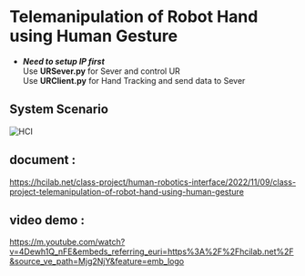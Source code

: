 # Telemanipulation of Robot Hand using Human Gesture
- ***Need to setup IP first*** <br>
Use **URSever.py** for Sever and control UR <br>
Use **URClient.py** for Hand Tracking and send data to Sever


## System Scenario
![HCI](https://user-images.githubusercontent.com/72074422/200872546-035e7495-8b3f-4bb4-9f39-8182e573f793.jpg)

## document :
https://hcilab.net/class-project/human-robotics-interface/2022/11/09/class-project-telemanipulation-of-robot-hand-using-human-gesture

## video demo :
https://m.youtube.com/watch?v=4Dewh1Q_nFE&embeds_referring_euri=https%3A%2F%2Fhcilab.net%2F&source_ve_path=Mjg2NjY&feature=emb_logo
